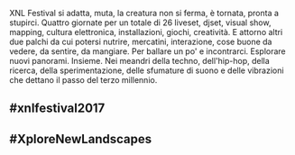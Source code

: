 XNL Festival si adatta, muta, la creatura non si ferma, è tornata, pronta a stupirci. Quattro giornate per un totale di 26 liveset, djset, visual show, mapping, cultura elettronica, installazioni, giochi, creatività. E attorno altri due palchi da cui potersi nutrire, mercatini, interazione, cose buone da vedere, da sentire, da mangiare. Per ballare un po' e incontrarci. Esplorare nuovi panorami. Insieme. Nei meandri della techno, dell'hip-hop, della ricerca, della sperimentazione, delle sfumature di suono e delle vibrazioni che dettano il passo del terzo millennio.

## #xnlfestival2017 
## #XploreNewLandscapes